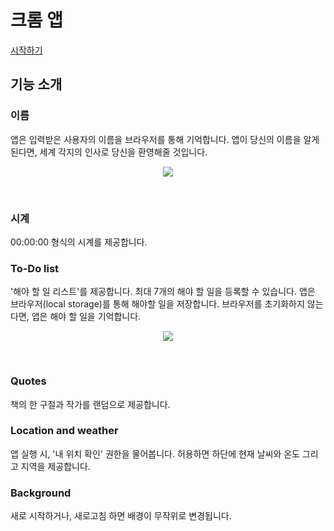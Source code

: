 # 크롬 앱

[시작하기](https://hwahyeon.github.io/browserjs/)


## 기능 소개

### 이름
앱은 입력받은 사용자의 이름을 브라우저를 통해 기억합니다. 앱이 당신의 이름을 알게 된다면, 세계 각지의 인사로 당신을 환영해줄 것입니다.

<p align="center"><img src="https://blog.kakaocdn.net/dn/dpLp9j/btrAbF7Ui0H/31vgeLfKbFN6TUHjNmEMt0/img.gif"></p>
</br>

### 시계
00:00:00 형식의 시계를 제공합니다.

### To-Do list
'해야 할 일 리스트'를 제공합니다. 최대 7개의 해야 할 일을 등록할 수 있습니다. 앱은 브라우저(local storage)를 통해 해야할 일을 저장합니다. 브라우저를 초기화하지 않는다면, 앱은 해야 할 일을 기억합니다.

<p align="center"><img src="https://blog.kakaocdn.net/dn/bEHK4n/btrz8uAhtGt/hBObKPUkWiglFkajlEbN31/img.gif"></p>
</br>

### Quotes
책의 한 구절과 작가를 랜덤으로 제공합니다.

### Location and weather
앱 실행 시, '내 위치 확인' 권한을 물어봅니다. 허용하면 하단에 현재 날씨와 온도 그리고 지역을 제공합니다.

### Background
새로 시작하거나, 새로고침 하면 배경이 무작위로 변경됩니다.
